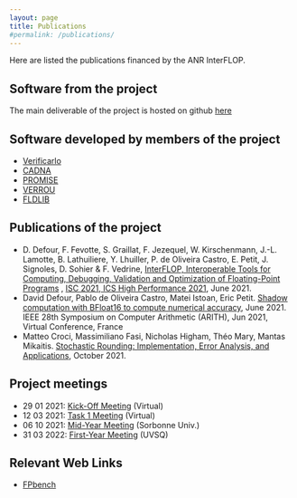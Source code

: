 ```yaml
---
layout: page
title: Publications
#permalink: /publications/
---
```


Here are listed the publications financed by the ANR InterFLOP.

## Software from the project

The main deliverable of the project is hosted on github [here](https://github.com/interflop/interflop)

## Software developed by members of the project

- [Verificarlo](https://github.com/verificarlo/verificarlo)
- [CADNA](https://www-pequan.lip6.fr/cadna/)
- [PROMISE](http://promise.lip6.fr/)
- [VERROU](https://github.com/edf-hpc/verrou)
- [FLDLIB](https://github.com/fvedrine/fldlib)

## Publications of the project
- D. Defour, F. Fevotte, S. Graillat, F. Jezequel, W. Kirschenmann, J.-L. Lamotte, B. Lathuiliere, Y. Lhuiller, P. de Oliveira Castro, E. Petit, J. Signoles, D. Sohier & F. Vedrine, [InterFLOP, Interoperable Tools for Computing, Debugging, Validation and Optimization of Floating-Point Programs](https://halshs.archives-ouvertes.fr/LAMPS/hal-03245586v1) , [ISC 2021, ICS High Performance 2021](https://www.isc-hpc.com/), June 2021.
- David Defour, Pablo de Oliveira Castro, Matei Istoan, Eric Petit. [Shadow computation with BFloat16 to compute numerical accuracy](https://hal-anr.archives-ouvertes.fr/hal-03159965), June 2021.
IEEE 28th Symposium on Computer Arithmetic (ARITH), Jun 2021, Virtual Conference, France
- Matteo Croci, Massimiliano Fasi, Nicholas Higham, Théo Mary, Mantas Mikaitis. [Stochastic Rounding: Implementation, Error Analysis, and Applications](https://hal.archives-ouvertes.fr/hal-03378080), October 2021.

## Project meetings

- 29 01 2021: [Kick-Off Meeting](/meeting29012021) (Virtual)
- 12 03 2021: [Task 1 Meeting](/meeting12032021) (Virtual)
- 06 10 2021: [Mid-Year Meeting](/meeting06102021) (Sorbonne Univ.)
- 31 03 2022: [First-Year Meeting](/meeting31032022) (UVSQ)

## Relevant Web Links

- [FPbench](https://fpbench.org/)
